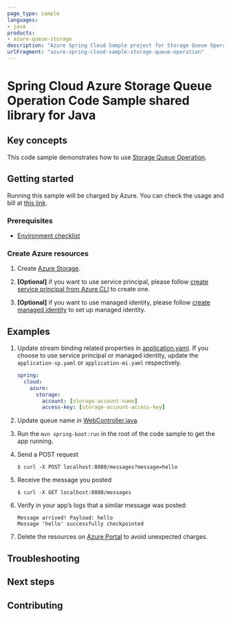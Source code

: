 ```yaml
---
page_type: sample
languages:
- java
products:
- azure-queue-storage
description: "Azure Spring Cloud Sample project for Storage Queue Operation client library"
urlFragment: "azure-spring-cloud-sample-storage-queue-operation"
---
```


# Spring Cloud Azure Storage Queue Operation Code Sample shared library for Java

## Key concepts

This code sample demonstrates how to use [Storage Queue Operation][storage-queue-operation].

## Getting started

Running this sample will be charged by Azure. You can check the usage and bill at
[this link][azure-account].

### Prerequisites
- [Environment checklist][environment_checklist]

### Create Azure resources

1.  Create [Azure Storage][create-azure-storage]. 
    
1.  **[Optional]** if you want to use service principal, please follow
    [create service principal from Azure CLI][create-sp-using-azure-cli] to create one.

1.  **[Optional]** if you want to use managed identity, please follow
    [create managed identity][create-managed-identity] to set up managed identity.

## Examples

1.  Update stream binding related properties in
    [application.yaml]. If you choose to use
    service principal or managed identity, update the `application-sp.yaml` or
    `application-mi.yaml` respectively.

    ```yaml
    spring:
      cloud:
        azure:
          storage:
            account: [storage-account-name]
            access-key: [storage-account-access-key]
    ```

1.  Update queue name in [WebController.java][web-controller].

1.  Run the `mvn spring-boot:run` in the root of the code sample to get
    the app running.

1.  Send a POST request

        $ curl -X POST localhost:8080/messages?message=hello

1.  Receive the message you posted

        $ curl -X GET localhost:8080/messages

1.  Verify in your app’s logs that a similar message was posted:

        Message arrived! Payload: hello
        Message 'hello' successfully checkpointed

1.  Delete the resources on [Azure Portal][azure-portal] to avoid unexpected charges.


## Troubleshooting

## Next steps

## Contributing

<!-- LINKS -->

[azure-account]: https://azure.microsoft.com/account/
[azure-portal]: https://ms.portal.azure.com/
[create-azure-storage]: https://docs.microsoft.com/azure/storage/
[create-managed-identity]: https://github.com/Azure/azure-sdk-for-java/blob/main/sdk/spring/azure-spring-boot-samples/create-managed-identity.md
[create-sp-using-azure-cli]: https://github.com/Azure/azure-sdk-for-java/blob/main/sdk/spring/azure-spring-boot-samples/create-sp-using-azure-cli.md
[environment_checklist]: https://github.com/Azure/azure-sdk-for-java/blob/main/sdk/spring/ENVIRONMENT_CHECKLIST.md#ready-to-run-checklist
[storage-queue-operation]: https://github.com/Azure/azure-sdk-for-java/blob/main/sdk/spring/azure-spring-integration-storage-queue/src/main/java/com/azure/spring/integration/storage/queue/StorageQueueOperation.java
[web-controller]: https://github.com/Azure/azure-sdk-for-java/blob/main/sdk/spring/azure-spring-boot-samples/storage/azure-spring-cloud-sample-storage-queue-operation/src/main/java/com/azure/spring/sample/storage/queue/operation/WebController.java#L26
[application.yaml]: https://github.com/Azure/azure-sdk-for-java/blob/main/sdk/spring/azure-spring-boot-samples/storage/azure-spring-cloud-sample-storage-queue-operation/src/main/resources/application.yaml
